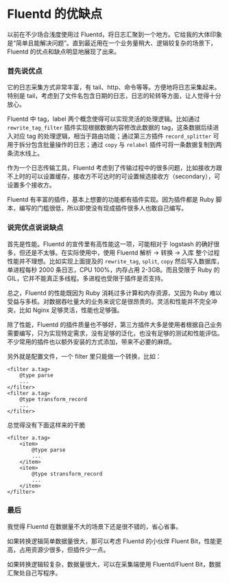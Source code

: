 # Fluentd 的优缺点

以前在不少场合浅度使用过 Fluentd，将日志汇聚到一个地方。它给我的大体印象是“简单且能解决问题”。直到最近用在一个业务量稍大、逻辑较复杂的场景下，Fluentd 的优点和缺点明显地展现了出来。

### 首先说优点

它的日志采集方式非常丰富，有 tail、http、命令等等。方便地将日志采集起来。特别是 tail，考虑到了文件名包含日期的日志，日志的轮转等方面，让人觉得十分放心。

Fluentd 中 tag，label 两个概念使得可以实现灵活的处理逻辑。比如通过 `rewrite_tag_filter` 插件实现根据数据内容修改此数据的 tag，这条数据后续进入对应 tag 的处理逻辑，相当于路由功能；通过第三方插件 `record_splitter` 可用于拆分包含批量操作的日志；通过 `copy` 与 `relabel` 插件可将一条数据复制到两条流水线上。

作为一个日志传输工具，Fluentd 考虑到了传输过程中的很多问题，比如接收方跟不上时的可以设置缓存，接收方不可达时的可设置候选接收方（secondary），可设置多个接收方。

Fluentd 有丰富的插件，基本上想要的功能都有插件实现。因为插件都是 Ruby 脚本，编写的门槛很低，所以即使没有现成插件很多人也敢自己编写。

### 说完优点说说缺点

首先是性能。Fluentd 的宣传里有高性能这一项，可能相对于 logstash 的确好很多，但还是不太够。在实际使用中，使用 Fluentd 解析 -> 转换 -> 入库 整个过程性能并不理想。比如实现上面提及的 `rewrite_tag`, `split`, `copy` 然后写入数据库，单进程每秒 2000 条日志，CPU 100%，内存占用 2-3GB。而且受限于 Ruby 的 GIL，它并不能真正多线程。多进程也受限于插件是否支持。

总之，Fluentd 的性能既因为 Ruby 消耗过多计算和内存资源，又因为 Ruby 难以受益与多核。对数据吞吐量大的业务来说它是很昂贵的。灵活和性能并不完全冲突，比如 Nginx 足够灵活，性能也足够强。

除了性能，Fluentd 的插件质量也不够好，第三方插件大多是使用者根据自己业务需要编写，只为实现特定需求，没有足够的泛化，也没有足够的测试和性能评估。不少常用的插件也以额外安装的方式添加，带来不必要的麻烦。

另外就是配置文件，一个 filter 里只能做一个转换，比如：

```
<filter a.tag>
    @type parse
    ...
</filter>
<filter a.tag>
    @type transform_record
    ...
</filter>
```

总觉得没有下面这样来的干脆

```
<filter a.tag>
    <item>
        @type parse
        ...
    </item>
    <item>
        @type stransform_record
        ...
    </item>
</filter>
```

### 最后

我觉得 Fluentd 在数据量不大的场景下还是很不错的，省心省事。

如果转换逻辑简单数据量很大，那可以考虑 Fluentd 的小伙伴 Fluent Bit，性能更高，占用资源少很多，但插件少一点。

如果转换逻辑较复杂，数据量很大，可以在采集端使用 Fluentd/Fluent Bit，数据汇聚处自己写程序。
